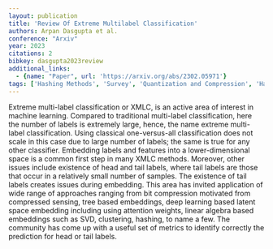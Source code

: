 ```yaml
---
layout: publication
title: 'Review Of Extreme Multilabel Classification'
authors: Arpan Dasgupta et al.
conference: "Arxiv"
year: 2023
citations: 2
bibkey: dasgupta2023review
additional_links:
  - {name: "Paper", url: 'https://arxiv.org/abs/2302.05971'}
tags: ['Hashing Methods', 'Survey', 'Quantization and Compression', 'Hashing Fundamentals', 'Survey Paper']
---
```

Extreme multi-label classification or XMLC, is an active area of interest in machine learning. Compared to traditional multi-label classification, here the number of labels is extremely large, hence, the name extreme multi-label classification. Using classical one-versus-all classification does not scale in this case due to large number of labels; the same is true for any other classifier. Embedding labels and features into a lower-dimensional space is a common first step in many XMLC methods. Moreover, other issues include existence of head and tail labels, where tail labels are those that occur in a relatively small number of samples. The existence of tail labels creates issues during embedding. This area has invited application of wide range of approaches ranging from bit compression motivated from compressed sensing, tree based embeddings, deep learning based latent space embedding including using attention weights, linear algebra based embeddings such as SVD, clustering, hashing, to name a few. The community has come up with a useful set of metrics to identify correctly the prediction for head or tail labels.
